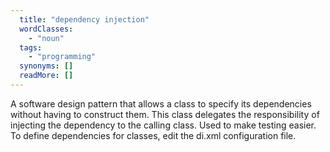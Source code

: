 ```yaml
---
  title: "dependency injection"
  wordClasses: 
    - "noun"
  tags: 
    - "programming"
  synonyms: []
  readMore: []
---
```

A software design pattern that allows a class to specify its dependencies without having to construct them. This class delegates the responsibility of injecting the dependency to the calling class. Used to make testing easier. To define dependencies for classes, edit the di.xml configuration file.

